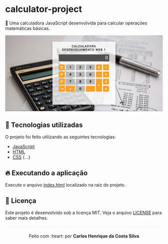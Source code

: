 # calculator-project
:1234: Uma calculadora JavaScript desenvolvida para calcular operações matemáticas básicas.

<img src="/img/home.PNG">

## :rocket: Tecnologias utilizadas 

O projeto foi feito utilizando as seguintes tecnologias:

- [JavaScript](https://www.javascript.com/)
- [HTML](https://www.w3schools.com/html/)
- [CSS](https://www.w3schools.com/css/)
{...}

## :fire: Executando a aplicação
Execute o arquivo [index.html](/index.html) localizado na raiz do projeto.

## :page_facing_up: Licença 
Este projeto é desenvolvido sob a licença MIT. Veja o arquivo [LICENSE](LICENSE.md) para saber mais detalhes.

<p align="center" style="margin-top: 20px; border-top: 1px solid #eee; padding-top: 20px;">Feito com :heart: por <strong> Carlos Henrique da Costa Silva </strong> </p>
